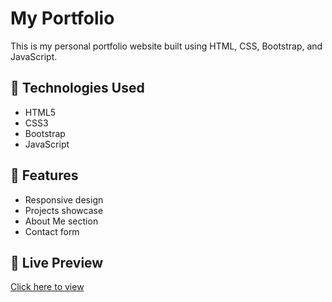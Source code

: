 # My Portfolio

This is my personal portfolio website built using HTML, CSS, Bootstrap, and JavaScript.

## 🔧 Technologies Used
- HTML5
- CSS3
- Bootstrap
- JavaScript

## 🚀 Features
- Responsive design
- Projects showcase
- About Me section
- Contact form

## 📌 Live Preview
[Click here to view](https://ajaysiripuram.github.io/MyPortfolio/)

